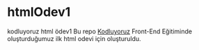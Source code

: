 # htmlOdev1
kodluyoruz html ödev1
Bu repo [Kodluyoruz](https://www.kodluyoruz.org/) Front-End Eğitiminde oluşturduğumuz ilk html odevi için oluşturuldu.